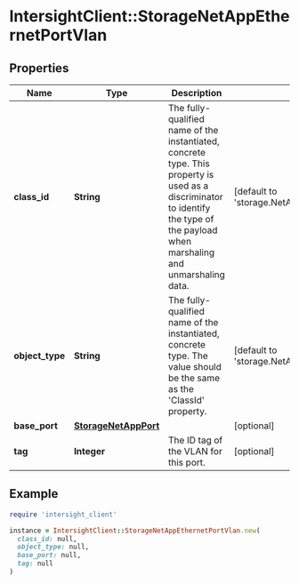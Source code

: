 # IntersightClient::StorageNetAppEthernetPortVlan

## Properties

| Name | Type | Description | Notes |
| ---- | ---- | ----------- | ----- |
| **class_id** | **String** | The fully-qualified name of the instantiated, concrete type. This property is used as a discriminator to identify the type of the payload when marshaling and unmarshaling data. | [default to &#39;storage.NetAppEthernetPortVlan&#39;] |
| **object_type** | **String** | The fully-qualified name of the instantiated, concrete type. The value should be the same as the &#39;ClassId&#39; property. | [default to &#39;storage.NetAppEthernetPortVlan&#39;] |
| **base_port** | [**StorageNetAppPort**](StorageNetAppPort.md) |  | [optional] |
| **tag** | **Integer** | The ID tag of the VLAN for this port. | [optional] |

## Example

```ruby
require 'intersight_client'

instance = IntersightClient::StorageNetAppEthernetPortVlan.new(
  class_id: null,
  object_type: null,
  base_port: null,
  tag: null
)
```

